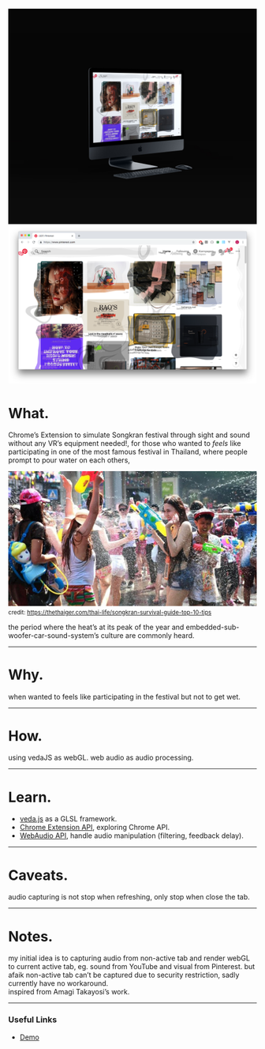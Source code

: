 ![home](../../assets/images/songkranizer/01.jpg)
![home](../../assets/images/songkranizer/02.png)



# What.
Chrome’s Extension to simulate Songkran festival through sight and sound without any VR’s equipment needed!, for those who wanted to *feels*  like participating in one of the most famous festival in Thailand, where people prompt to pour water on each others, 


![home](../../assets/images/songkranizer/03.jpg)
<small>credit: https://thethaiger.com/thai-life/songkran-survival-guide-top-10-tips</small>

the period where the heat’s at its peak of the year and embedded-sub-woofer-car-sound-system’s culture are commonly heard.

------

# Why.

when wanted to feels like participating in the festival but not to get wet.

------

# How.
using vedaJS as webGL.
web audio as audio processing.

------
# Learn.

- [veda.js](https://veda.gl/vedajs/) as a GLSL framework.
- [Chrome Extension API](https://developer.chrome.com/extensions/api_index#stable_apis), exploring Chrome API.
- [WebAudio API](https://developer.mozilla.org/en-US/docs/Web/API/Web_Audio_API), handle audio manipulation (filtering, feedback delay).


------
# Caveats.

audio capturing is not stop when refreshing, only stop when close the tab.

------
# Notes.

my initial idea is to capturing audio from non-active tab and render webGL to current active tab, eg. sound from YouTube and visual from Pinterest. but afaik non-active tab can’t be captured due to security restriction, sadly currently have no workaround.
<br>
inspired from Amagi Takayosi’s work.

---


### Useful Links
- [Demo](https://vue-markdown-blog.netlify.com)
